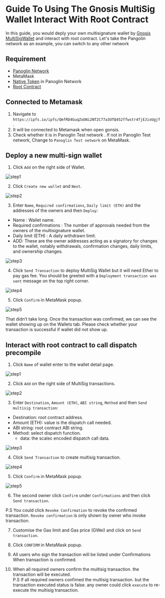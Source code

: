 # Guide To Using The Gnosis MultiSig Wallet Interact With Root Contract
In this guide, you would deply your own multisignature wallet by [Gnosis MultiSigWallet](https://github.com/gnosis/MultiSigWallet) and interact with root contract. Let's take the Pangolin network as an example, you can switch to any other network
## Requirement
* [Panoglin Network](https://docs.darwinia.network/pangolin-testnet-9d65d6d810f4446abb60fa4580c94b3a)
* MetaMask
* [Native Token](https://docs.darwinia.network/testnet-faucets-de3bb5f3480142ce8dd77d8bec7260fe) in Panoglin Network
* [Root Contract](https://github.com/darwinia-network/darwinia-messages-sol/pull/319/files)

## Connected to Metamask
1. Navigate to `https://ipfs.io/ipfs/QmfRD4GuqZobNi2NT2C77a3UTQ452ffwstr4fjEJixUgjf`.
2. It will be connected to Metamask when open gonsis.
3. Check whether it is in Panoglin Test network . If not in Panoglin Test network, Change to `Panoglin Test network` on MetaMask.

## Deploy a new multi-sign wallet
1. Click `Add` on the right side of Wallet.

![step1](./assets/step1.png)

2. Click `Create new wallet` and `Next`.

![step2](./assets/step2.png)

3. Enter `Name`, `Required confirmations`, `Daily limit (ETH)` and the addresses of the owners and then `Deploy`:
* Name : Wallet name.
* Required confirmations : The number of approvals needed from the owners of the multisignature wallet.
* Daily limit (ETH) : A daily withdrawn limit.
* ADD: These are the owner addresses acting as a signatory for changes to the wallet, notably withdrawals, confirmation changes, daily limits, and ownership changes.

![step3](./assets/step3.png)

4. Click `Send Transaction` to deploy MultiSig Wallet but it will need Ether to pay gas fee. You should be greeted with a `Deployment transaction was sent` message on the top right corner.

![step4](./assets/step4.png)

5. Click `Confirm` in MetaMask popup.

![step5](./assets/step5.png)


That didn’t take long. Once the transaction was confirmed, we can see the wallet showing up on the Wallets tab. Please check whether your transaction is successful if wallet did not show up.

## Interact with root contract to call dispatch precompile
1. Click `Name` of wallet enter to the wallet detail page.

![step1](./assets/1.png)

2. Click `Add` on the right side of MultiSig transactions.

![step2](./assets/2.png)

3. Enter `Destination`, `Amount (ETH)`, `ABI string`, `Method` and then `Send multisig transaction`:
* Destination: root contract address.
* Amount (ETH): value is the dispatch call needed.
* ABI string: root contract ABI string.
* Method: select dispatch function.
  - data: the scalec encoded dispatch call data.

![step3](./assets/3.png)

4. Click `Send Transaction` to create multisig transaction.

![step4](./assets/4.png)

5. Click `Confirm` in MetaMask popup.

![step5](./assets/5.png)

6. The second owner click `Confirm` under `Confirmations` and then click `Send transaction`.   

P.S You could click `Revoke Confirmation` to revoke the confirmed transaction. `Revoke confirmation` is only shown by owner who invoke transaction.

7. Customise the Gas limit and Gas price (GWei) and click on `Send transaction`.

8. Click `CONFIRM` in MetaMask popup.

9. All users who sign the transaction will be listed under Confirmations When transaction is confirmed.

10. When all required owners confirm the multisig transaction. the transaction will be executed.  
P.S If all required owners confimed the multisig transaction. but the transaction executed status is false. any owner could click `execute` to re-execute the multisig transaction.
